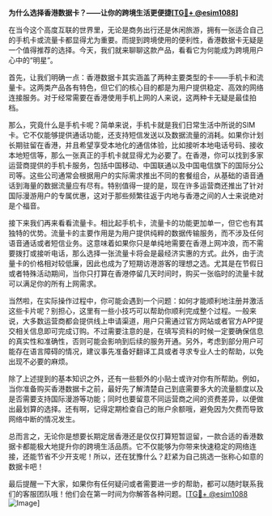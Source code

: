 **为什么选择香港数据卡？——让你的跨境生活更便捷[[TG💪+ @esim1088](https://t.me/s/esim1088)]**

在当今这个高度互联的世界里，无论是商务出行还是休闲旅游，拥有一张适合自己的手机卡或流量卡都显得尤为重要。而提到跨境使用的便利性，香港数据卡无疑是一个值得推荐的选择。今天，我们就来聊聊这款产品，看看它为何能成为跨境用户心中的“明星”。

首先，让我们明确一点：香港数据卡其实涵盖了两种主要类型的卡——手机卡和流量卡。这两类产品各有特色，但它们的核心目的都是为用户提供稳定、高效的网络连接服务。对于经常需要在香港使用手机上网的人来说，这两种卡无疑是最佳拍档。

那么，究竟什么是手机卡呢？简单来说，手机卡就是我们日常生活中所说的SIM卡。它不仅能够提供通话功能，还支持短信发送以及数据流量的消耗。如果你计划长期驻留在香港，并且希望享受本地化的通信体验，比如接听本地电话号码、接收本地短信等，那么一张真正的手机卡就显得尤为必要了。在香港，你可以找到多家运营商提供的手机卡服务，包括中国移动、中国联通以及中国电信旗下的国际分公司等。这些公司通常会根据用户的实际需求推出不同的套餐组合，从基础的语音通话到海量的数据流量应有尽有。特别值得一提的是，现在许多运营商还推出了针对国际漫游用户的专属优惠，这对于那些频繁往返于内地与香港之间的人士来说绝对是个福音。

接下来我们再来看看流量卡。相比起手机卡，流量卡的功能更加单一，但它也有其独特的优势。流量卡的主要作用是为用户提供纯粹的数据传输服务，而不涉及任何语音通话或者短信业务。这意味着如果你只是单纯地需要在香港上网冲浪，而不需要拨打或接听电话，那么选择一张流量卡将会是最经济实惠的方式。此外，由于流量卡的价格相对较低廉，因此也成为了短期访港游客的理想之选。尤其是在节假日或者特殊活动期间，当你只打算在香港停留几天时间时，购买一张临时的流量卡就可以满足你的所有上网需求。

当然啦，在实际操作过程中，你可能会遇到一个问题：如何才能顺利地注册并激活这些卡片呢？别担心，这里有一些小技巧可以帮助你顺利完成整个过程。一般来说，大多数运营商都会提供线上申请渠道，用户只需通过官方网站或者官方APP提交相关信息即可完成订购。不过需要注意的是，在填写资料的时候一定要确保信息的真实性和准确性，否则可能会影响到后续的服务开通。另外，考虑到部分用户可能存在语言障碍的情况，建议事先准备好翻译工具或者寻求专业人士的帮助，以免出现不必要的麻烦。

除了上述提到的基本知识之外，还有一些额外的小贴士或许对你有所帮助。例如，当你准备购买香港数据卡之前，最好先了解清楚自己到底需要多大的流量额度以及是否需要支持国际漫游等功能；同时也要留意不同运营商之间的资费差异，以便做出最划算的选择。还有啊，记得定期检查自己的账户余额哦，避免因为欠费而导致网络中断的情况发生。

总而言之，无论你是想要长期定居香港还是仅仅打算短暂逗留，一款合适的香港数据卡都能极大地提升你的跨境生活品质。它不仅能够为你带来快速稳定的网络连接，还能节省不少开支呢！所以，还在犹豫什么？赶紧为自己挑选一张称心如意的数据卡吧！

最后提醒一下大家，如果你有任何疑问或者需要进一步的帮助，都可以随时联系我们的客服团队哦！他们会在第一时间为你解答各种问题。[[TG💪+ @esim1088](https://t.me/s/esim1088) ![Image](https://i.postimg.cc/4NQfJmqS/Snipaste-2025-05-13-00-14-12.png)]
